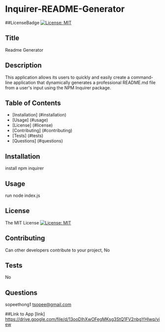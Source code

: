 # Inquirer-README-Generator

##LicenseBadge
 [![License: MIT](https://img.shields.io/badge/License-MIT-yellow.svg)](https://opensource.org/licenses/MIT)

  ## Title 
  Readme Generator
   

  ## Description 
  This application allows its users to quickly and easily create a command-line application that dynamically generates a professional README.md file from a user's input using the NPM Inquirer package.

  ## Table of Contents
  * [Installation] (#installation)
  * [Usage] (#usage)
  * [License] (#license) 
  * [Contributing] (#contributing)
  * [Tests] (#tests)
  * [Questions] (#questions)
  
  ## Installation
  install npm inquirer
  

  ## Usage
  run node index.js

  ## License
  The MIT License
  [![License: MIT](https://img.shields.io/badge/License-MIT-yellow.svg)](https://opensource.org/licenses/MIT)
  

  ## Contributing
  Can other developers contribute to your project,  No

  ## Tests
  No

  ## Questions
  sopeethong1
  tsopee@gmail.com

  ##Link to App
  [link] https://drive.google.com/file/d/13ooDlhXwOFegMKsg3StQ1FV2nbgYHlwq/view
